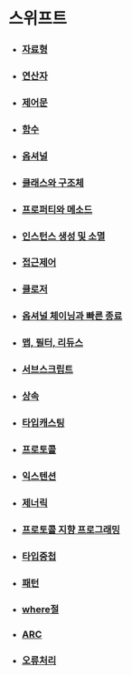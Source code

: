 # 스위프트

- ### [자료형](https://github.com/banziha104/Swift/blob/master/Markdown/Type.md)


- ### [연산자](https://github.com/banziha104/Swift/blob/master/Markdown/Operator.md)


- ### [제어문](https://github.com/banziha104/Swift/blob/master/Markdown/FlowControll.md)


- ### [함수](https://github.com/banziha104/Swift/blob/master/Markdown/Function.md)


- ### [옵셔널](https://github.com/banziha104/Swift/blob/master/Markdown/Optinal.md)


- ### [클래스와 구조체](https://github.com/banziha104/Swift/blob/master/Markdown/ClassAndStruct.md)


- ### [프로퍼티와 메소드](https://github.com/banziha104/Swift/blob/master/Markdown/PropertyAndMethod.md)


- ### [인스턴스 생성 및 소멸](https://github.com/banziha104/Swift/blob/master/Markdown/Instance.md)



- ### [접근제어](https://github.com/banziha104/Swift/blob/master/Markdown/AceessControl.md)



- ### [클로저](https://github.com/banziha104/Swift/blob/master/Markdown/Closure.md)



- ### [옵셔널 체이닝과 빠른 종료](https://github.com/banziha104/Swift/blob/master/Markdown/OptinalChaning.md)



- ### [맵, 필터, 리듀스](https://github.com/banziha104/Swift/blob/master/Markdown/FuntionalProgramming.md)


- ### [서브스크립트](https://github.com/banziha104/Swift/blob/master/Markdown/Subscript.md)


- ### [상속](https://github.com/banziha104/Swift/blob/master/Markdown/Inheritance.md)


- ### [타입캐스팅](https://github.com/banziha104/Swift/blob/master/Markdown/TypeCasting.md)


- ### [프로토콜](https://github.com/banziha104/Swift/blob/master/Markdown/Protocol.md)

- ### [익스텐션](https://github.com/banziha104/Swift/blob/master/Markdown/Extensions.md)

- ### [제너릭](https://github.com/banziha104/Swift/blob/master/Markdown/Generic.md)

- ### [프로토콜 지향 프로그래밍](https://github.com/banziha104/Swift/blob/master/Markdown/FuntionalProgramming.md)

- ### [타입중첩](https://github.com/banziha104/Swift/blob/master/Markdown/FuntionalProgramming.md)

- ### [패턴](https://github.com/banziha104/Swift/blob/master/Markdown/FuntionalProgramming.md)

- ### [where절](https://github.com/banziha104/Swift/blob/master/Markdown/FuntionalProgramming.md)

- ### [ARC](https://github.com/banziha104/Swift/blob/master/Markdown/FuntionalProgramming.md)

- ### [오류처리](https://github.com/banziha104/Swift/blob/master/Markdown/FuntionalProgramming.md)







